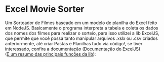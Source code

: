 <h1>Excel Movie Sorter</h1>

Um Sorteador de Filmes baseado em um modelo de planilha do Excel feito em NodeJS. Basicamente o programa interpreta a tabela e coleta os dados dos nomes dos filmes para realizar o sorteio, para isso utilizei a lib ExcelJS, que permite que você possa tanto manipular arquivos .xslx ou .csv criados anteriormente, até criar Pastas e Planilhas tudo via código!, se tiver interessado, confira a documentação <a href="https://www.npmjs.com/package/exceljs/v/0.2.16#reading-xlsx">(Documentação do ExcelJS)</a>  
(<a href="https://builtin.com/software-engineering-perspectives/exceljs">E um resumo das principais funções da lib</a>):
